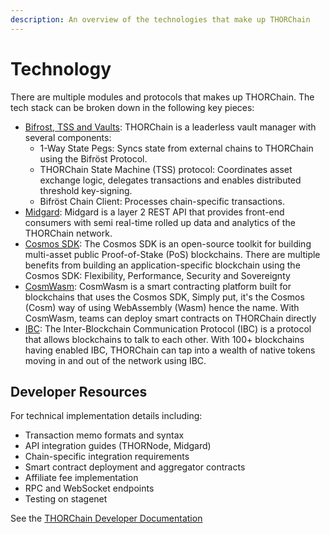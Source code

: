 ```yaml
---
description: An overview of the technologies that make up THORChain
---
```


# Technology

There are multiple modules and protocols that makes up THORChain. The tech stack can be broken down in the following key pieces:&#x20;

- [Bifrost, TSS and Vaults](bifrost-tss-and-vaults.md): THORChain is a leaderless vault manager with several components:
  - 1-Way State Pegs: Syncs state from external chains to THORChain using the Bifröst Protocol.
  - THORChain State Machine (TSS) protocol: Coordinates asset exchange logic, delegates transactions and enables distributed threshold key-signing.
  - Bifröst Chain Client: Processes chain-specific transactions.
- [Midgard](midgard.md): Midgard is a layer 2 REST API that provides front-end consumers with semi real-time rolled up data and analytics of the THORChain network.
- [Cosmos SDK](cosmos-sdk.md): The Cosmos SDK is an open-source toolkit for building multi-asset public Proof-of-Stake (PoS) blockchains. There are multiple benefits from building an application-specific blockchain using the Cosmos SDK: Flexibility, Performance, Security and Sovereignty
- [CosmWasm](cosmwasm.md): CosmWasm is a smart contracting platform built for blockchains that uses the Cosmos SDK, Simply put, it's the Cosmos (Cosm) way of using WebAssembly (Wasm) hence the name. With CosmWasm, teams can deploy smart contracts on THORChain directly
- [IBC](ibc.md): The Inter-Blockchain Communication Protocol (IBC) is a protocol that allows blockchains to talk to each other. With 100+ blockchains having enabled IBC, THORChain can tap into a wealth of native tokens moving in and out of the network using IBC.&#x20;

## Developer Resources

For technical implementation details including:

- Transaction memo formats and syntax
- API integration guides (THORNode, Midgard)
- Chain-specific integration requirements
- Smart contract deployment and aggregator contracts
- Affiliate fee implementation
- RPC and WebSocket endpoints
- Testing on stagenet

See the [THORChain Developer Documentation](https://dev.thorchain.org/)
